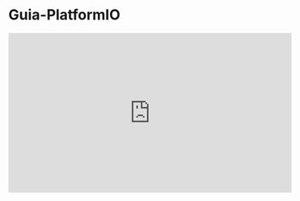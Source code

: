 # Guia-PlatformIO

<iframe width="560" height="315"
src="https://www.youtube.com/watch?v=5cgFFZbAJFI&ab_channel=SimonLopez" 
frameborder="0" 
allow="accelerometer; autoplay; encrypted-media; gyroscope; picture-in-picture" 
allowfullscreen></iframe>
